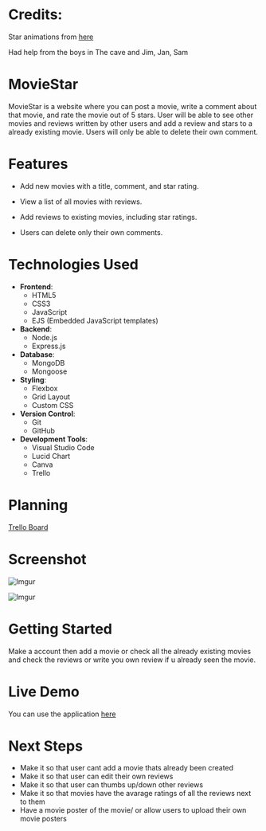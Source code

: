 # Credits:

Star animations from [here](https://uiverse.io/SelfMadeSystem/selfish-starfish-40)

Had help from the boys in The cave and Jim, Jan, Sam

# MovieStar

MovieStar is a website where you can post a movie, write a comment 
about that movie, and rate the movie out of 5 stars. User will be 
able to see other movies and reviews written by other users and add
a review and stars to a already existing movie. Users will only be
able to delete their own comment. 

# Features

- Add new movies with a title, comment, and star rating.

- View a list of all movies with reviews.

- Add reviews to existing movies, including star ratings.

- Users can delete only their own comments.

# Technologies Used
- **Frontend**: 
  - HTML5 
  - CSS3
  - JavaScript 
  - EJS (Embedded JavaScript templates)
- **Backend**: 
  - Node.js 
  - Express.js
- **Database**: 
  - MongoDB 
  - Mongoose
- **Styling**: 
  - Flexbox 
  - Grid Layout 
  - Custom CSS
- **Version Control**: 
  - Git 
  - GitHub
- **Development Tools**: 
  - Visual Studio Code
  - Lucid Chart
  - Canva
  - Trello

# Planning

[Trello Board](https://trello.com/b/pcObJ1O8/hello-board)

# Screenshot

![Imgur](https://i.imgur.com/4jEslaK.png)

![Imgur](https://i.imgur.com/jtNEB5N.png)

# Getting Started

Make a account then add a movie or check all the already existing
movies and check the reviews or write you own review if u already 
seen the movie.

# Live Demo

You can use the application [here](https://moviestar-624ac53691a3.herokuapp.com/)

# Next Steps

- Make it so that user cant add a movie thats already been created
- Make it so that user can edit their own reviews
- Make it so that user can thumbs up/down other reviews
- Make it so that movies have the avarage ratings of all the reviews 
next to them
- Have a movie poster of the movie/ or allow users to upload their 
own movie posters